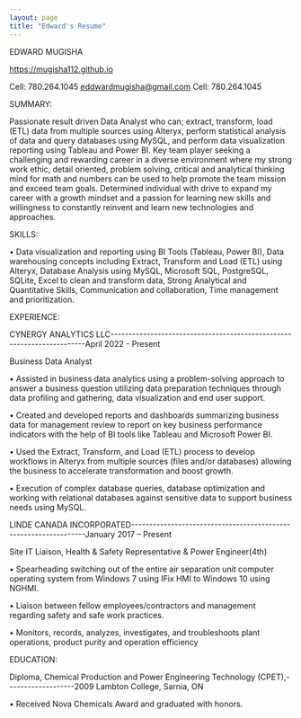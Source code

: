 ```yaml
---
layout: page
title: "Edward's Resume"
---
```


EDWARD MUGISHA

https://mugisha112.github.io

Cell:  780.264.1045	eddwardmugisha@gmail.com	Cell:  780.264.1045

SUMMARY:

Passionate result driven Data Analyst who can; extract, transform, load (ETL) data from multiple sources using Alteryx, perform statistical analysis of data and query databases using MySQL, and perform data visualization reporting using Tableau and Power BI. Key team player seeking a challenging and rewarding career in a diverse environment where my strong work ethic, detail oriented, problem solving, critical and analytical thinking mind for math and numbers can be used to help promote the team mission and exceed team goals. Determined individual with drive to expand my career with a growth mindset and a passion for learning new skills and willingness to constantly reinvent and learn new technologies and approaches. 

SKILLS:

•	Data visualization and reporting using BI Tools (Tableau, Power BI), Data warehousing concepts including Extract, Transform and Load (ETL) using Alteryx, Database Analysis using MySQL, Microsoft SQL, PostgreSQL, SQLite, Excel to clean and transform data, Strong Analytical and Quantitative Skills, Communication and collaboration, Time management and prioritization.

EXPERIENCE:

CYNERGY ANALYTICS LLC-----------------------------------------------------------------------April 2022 - Present   

Business Data Analyst

•	Assisted in business data analytics using a problem-solving approach to answer a business question utilizing data preparation techniques through data profiling and gathering, data visualization and end user support. 

•	Created and developed reports and dashboards summarizing business data for management review to report on key business performance indicators with the help of BI tools like Tableau and Microsoft Power BI.

•	Used the Extract, Transform, and Load (ETL) process to develop workflows in Alteryx from multiple sources (files and/or databases) allowing the business to accelerate transformation and boost growth.

•	Execution of complex database queries, database optimization and working with relational databases against sensitive data to support business needs using MySQL.  

LINDE CANADA INCORPORATED-----------------------------------------------------------------January 2017 – Present

Site IT Liaison, Health & Safety Representative & Power Engineer(4th)

•	Spearheading switching out of the entire air separation unit computer operating system from Windows 7 using IFix HMI to Windows 10 using NGHMI.

•	Liaison between fellow employees/contractors and management regarding safety and safe work practices.

•	Monitors, records, analyzes, investigates, and troubleshoots plant operations, product purity and operation efficiency

EDUCATION:

Diploma, Chemical Production and Power Engineering Technology (CPET),-------------------2009 Lambton College, Sarnia, ON

•	Received Nova Chemicals Award and graduated with honors.
